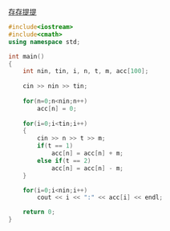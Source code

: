 [存存提提](https://www.csie.ntu.edu.tw/~b98902112/cpp_and_algo/cpp/practice_save_withdraw.html)

~~~cpp
#include<iostream>
#include<cmath>
using namespace std;

int main()
{
    int nin, tin, i, n, t, m, acc[100];
    
    cin >> nin >> tin;
    
    for(n=0;n<nin;n++)
        acc[n] = 0;
    
    for(i=0;i<tin;i++)
    {
        cin >> n >> t >> m;
        if(t == 1)
            acc[n] = acc[n] + m;
        else if(t == 2)
            acc[n] = acc[n] - m;
    }

    for(i=0;i<nin;i++)
        cout << i << ":" << acc[i] << endl;

    return 0;
}
